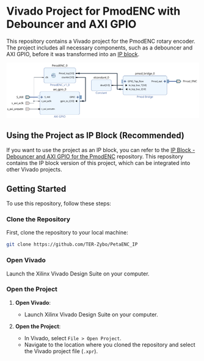 # Vivado Project for PmodENC with Debouncer and AXI GPIO

This repository contains a Vivado project for the PmodENC rotary encoder. The project includes all necessary components, such as a debouncer and AXI GPIO, before it was transformed into an [IP block](https://github.com/TER-Zybo/PetaENC_IP).

![Design](design.png)

## Using the Project as IP Block (Recommended)

If you want to use the project as an IP block, you can refer to the [IP Block - Debouncer and AXI GPIO for the PmodENC](https://github.com/TER-Zybo/PetaENC_IP) repository. This repository contains the IP block version of this project, which can be integrated into other Vivado projects. 

## Getting Started

To use this repository, follow these steps:

### Clone the Repository

First, clone the repository to your local machine:

```sh
git clone https://github.com/TER-Zybo/PetaENC_IP
```

### Open Vivado

Launch the Xilinx Vivado Design Suite on your computer.

### Open the Project

1. **Open Vivado**:
   - Launch Xilinx Vivado Design Suite on your computer.

2. **Open the Project**:
   - In Vivado, select `File > Open Project`.
   - Navigate to the location where you cloned the repository and select the Vivado project file (`.xpr`).

